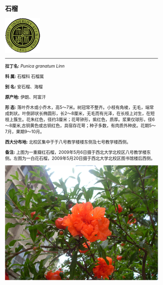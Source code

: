 ## 石榴

![西北大学校园网络植物志](../JPG/nwu.gif)

---

**拉丁名:**  _Punica granatum Linn_

**科 属:** 石榴科 石榴属

**别 名:** 安石榴、海榴

**原产地:** 伊朗、阿富汗

**形  态:** 落叶乔木或小乔木，高5～7米。树冠常不整齐。小枝有角棱，无毛，端常成刺状。叶倒卵状长椭圆形，长2～8厘米，无毛而有光泽，在长枝上对生，在短枝上簇生。花朱红色，径约3厘米；花萼钟形，紫红色，质厚。浆果仅球形，径6～8厘米,古铜黄色或古铜红色，具宿存花萼；种子多数，有肉质外种皮。花期5～7月，果期9～10月。　　　

**西大分布地:** 北校区集中于于八号教学楼楼东侧及七号教学楼西侧。 

**备注:** 上图为一重瓣红石榴，2009年5月6日摄于西北大学北校区八号教学楼东侧。左图为一白花石榴，2009年5月20日摄于西北大学北校区图书馆楼后西侧。　

![石榴](../JPG/石榴.JPG) 


